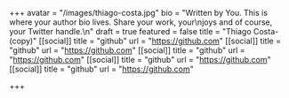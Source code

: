 +++
avatar = "/images/thiago-costa.jpg"
bio = "Written by You. This is where your author bio lives. Share your work, your\njoys and of course, your Twitter handle.\n"
draft = true
featured = false
title = "Thiago Costa-(copy)"
[[social]]
title = "github"
url = "https://github.com"
[[social]]
title = "github"
url = "https://github.com"
[[social]]
title = "github"
url = "https://github.com"
[[social]]
title = "github"
url = "https://github.com"
[[social]]
title = "github"
url = "https://github.com"

+++

